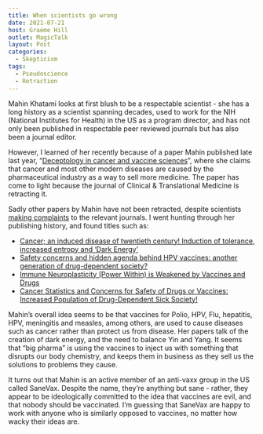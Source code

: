 ```yaml
---
title: When scientists go wrong
date: 2021-07-21
host: Graeme Hill
outlet: MagicTalk
layout: Post
categories:
  - Skepticism
tags:
  - Pseudoscience
  - Retraction
---
```


Mahin Khatami looks at first blush to be a respectable scientist - she has a long history as a scientist spanning decades, used to work for the NIH (National Institutes for Health) in the US as a program director, and has not only been published in respectable peer reviewed journals but has also been a journal editor.

<!-- more -->

However, I learned of her recently because of a paper Mahin published late last year, “[Deceptology in cancer and vaccine sciences](https://pubmed.ncbi.nlm.nih.gov/33377661/)”, where she claims that cancer and most other modern diseases are caused by the pharmaceutical industry as a way to sell more medicine. The paper has come to light because the journal of Clinical & Translational Medicine is retracting it.

Sadly other papers by Mahin have not been retracted, despite scientists [making complaints](https://retractionwatch.com/2020/10/14/the-bizarre-anti-vaccine-paper-a-florida-professor-has-been-trying-to-have-retracted-to-no-avail/) to the relevant journals. I went hunting through her publishing history, and found titles such as:

* [Cancer; an induced disease of twentieth century! Induction of tolerance, increased entropy and ‘Dark Energy’](https://onlinelibrary.wiley.com/doi/full/10.1186/s40169-018-0193-6)
* [Safety concerns and hidden agenda behind HPV vaccines: another generation of drug-dependent society?](https://link.springer.com/article/10.1186/s40169-016-0126-1)
* [Immune Neuroplasticity (Power Within) is Weakened by Vaccines and Drugs](https://www.preprints.org/manuscript/202102.0499/v1)
* [Cancer Statistics and Concerns for Safety of Drugs or Vaccines: Increased Population of Drug-Dependent Sick Society!](https://link.springer.com/chapter/10.1007%2F978-3-319-66475-0_5)

Mahin’s overall idea seems to be that vaccines for Polio, HPV, Flu, hepatitis, HPV, meningitis and measles, among others, are used to cause diseases such as cancer rather than protect us from disease. Her papers talk of the creation of dark energy, and the need to balance Yin and Yang. It seems that “big pharma” is using the vaccines to inject us with something that disrupts our body chemistry, and keeps them in business as they sell us the solutions to problems they cause.

It turns out that Mahin is an active member of an anti-vaxx group in the US called SaneVax. Despite the name, they’re anything but sane - rather, they appear to be ideologically committed to the idea that vaccines are evil, and that nobody should be vaccinated. I’m guessing that SaneVax are happy to work with anyone who is similarly opposed to vaccines, no matter how wacky their ideas are.
